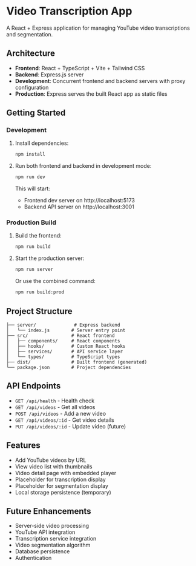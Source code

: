 # Video Transcription App

A React + Express application for managing YouTube video transcriptions and segmentation.

## Architecture

- **Frontend**: React + TypeScript + Vite + Tailwind CSS
- **Backend**: Express.js server
- **Development**: Concurrent frontend and backend servers with proxy configuration
- **Production**: Express serves the built React app as static files

## Getting Started

### Development

1. Install dependencies:
   ```bash
   npm install
   ```

2. Run both frontend and backend in development mode:
   ```bash
   npm run dev
   ```

   This will start:
   - Frontend dev server on http://localhost:5173
   - Backend API server on http://localhost:3001

### Production Build

1. Build the frontend:
   ```bash
   npm run build
   ```

2. Start the production server:
   ```bash
   npm run server
   ```

   Or use the combined command:
   ```bash
   npm run build:prod
   ```

## Project Structure

```
├── server/              # Express backend
│   └── index.js        # Server entry point
├── src/                # React frontend
│   ├── components/     # React components
│   ├── hooks/          # Custom React hooks
│   ├── services/       # API service layer
│   └── types/          # TypeScript types
├── dist/               # Built frontend (generated)
└── package.json        # Project dependencies
```

## API Endpoints

- `GET /api/health` - Health check
- `GET /api/videos` - Get all videos
- `POST /api/videos` - Add a new video
- `GET /api/videos/:id` - Get video details
- `PUT /api/videos/:id` - Update video (future)

## Features

- Add YouTube videos by URL
- View video list with thumbnails
- Video detail page with embedded player
- Placeholder for transcription display
- Placeholder for segmentation display
- Local storage persistence (temporary)

## Future Enhancements

- Server-side video processing
- YouTube API integration
- Transcription service integration
- Video segmentation algorithm
- Database persistence
- Authentication
